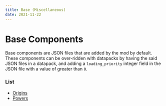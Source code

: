 ```yaml
---
title: Base (Miscellaneous)
date: 2021-11-22
---
```


# Base Components

Base components are JSON files that are added by the mod by default. These components can be over-ridden with datapacks by having the said JSON files in a datapack, and adding a `loading_priority` integer field in the JSON file with a value of greater than `0`.

### List

*   [Origins](base/origins.md)
*   [Powers](base/powers.md)